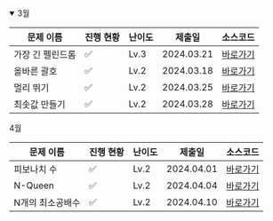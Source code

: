 <details open>
<summary>3월</summary>

| 문제 이름        | 진행 현황          | 난이도 | 제출일     | 소스코드                                |
| ---------------- | ------------------ | ------ | ---------- | --------------------------------------- |
| 가장 긴 펠린드롬 | :white_check_mark: | Lv.3   | 2024.03.21 | [바로가기](2024_03/가장긴팰린드롬.java) |
| 올바른 괄호      | :white_check_mark: | Lv.2   | 2024.03.18 | [바로가기](2024_03/올바른괄호.java)     |
| 멀리 뛰기        | :white_check_mark: | Lv.2   | 2024.03.25 | [바로가기](2024_03/멀리뛰기.java)       |
| 최솟값 만들기    | :white_check_mark: | Lv.2   | 2024.03.28 | [바로가기](2024_03/최솟값만들기.java)   |

</details>

<summary>4월</summary>

| 문제 이름        | 진행 현황          | 난이도 | 제출일     | 소스코드                                 |
| ---------------- | ------------------ | ------ | ---------- | ---------------------------------------- |
| 피보나치 수      | :white_check_mark: | Lv.2   | 2024.04.01 | [바로가기](2024_04/피보나치수.java)      |
| N-Queen          | :white_check_mark: | Lv.2   | 2024.04.04 | [바로가기](2024_04/N-Queen.java)         |
| N개의 최소공배수 | :white_check_mark: | Lv.2   | 2024.04.10 | [바로가기](2024_04/N개의최소공배수.java) |

</details>

<!-- :white_large_square: :white_check_mark: -->
